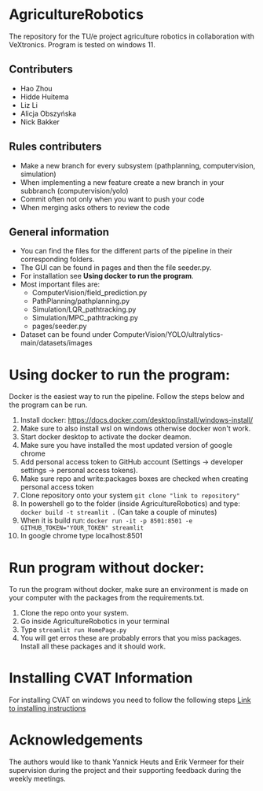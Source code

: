 # AgricultureRobotics
The repository for the TU/e project agriculture robotics in collaboration with VeXtronics.
Program is tested on windows 11. 

## Contributers
- Hao Zhou
- Hidde Huitema
- Liz Li
- Alicja Obszyńska
- Nick Bakker

## Rules contributers
- Make a new branch for every subsystem (pathplanning, computervision, simulation)
- When implementing a new feature create a new branch in your subbranch (computervision/yolo)
- Commit often not only when you want to push your code
- When merging asks others to review the code

## General information
- You can find the files for the different parts of the pipeline in their corresponding folders.
- The GUI can be found in pages and then the file seeder.py.
- For installation see  <strong>Using docker to run the program</strong>.
- Most important files are:
  - ComputerVision/field_prediction.py
  - PathPlanning/pathplanning.py
  - Simulation/LQR_pathtracking.py
  - Simulation/MPC_pathtracking.py
  - pages/seeder.py
- Dataset can be found under ComputerVision/YOLO/ultralytics-main/datasets/images
# Using docker to run the program:
Docker is the easiest way to run the pipeline. Follow the steps below and the program can be run. 
1) Install docker: https://docs.docker.com/desktop/install/windows-install/
2) Make sure to also install wsl on windows otherwise docker won't work.
3) Start docker desktop to activate the docker deamon.
4) Make sure you have installed the most updated version of google chrome
5) Add personal access token to GitHub account (Settings -> developer settings -> personal access tokens).
6) Make sure repo and write:packages boxes are checked when creating personal access token
7) Clone repository onto your system ``` git clone "link to repository" ```
8) In powershell go to the folder (inside AgricultureRobotics) and type: ``` docker build -t streamlit . ``` (Can take a couple of minutes)
9) When it is build run: ``` docker run -it -p 8501:8501 -e GITHUB_TOKEN="YOUR_TOKEN" streamlit ```
10) In google chrome type localhost:8501

# Run program without docker:
To run the program without docker, make sure an environment is made on your computer with the packages from the requirements.txt. 
1) Clone the repo onto your system.
2) Go inside AgricultureRobotics in your terminal
3) Type ``` streamlit run HomePage.py ```
4) You will get erros these are probably errors that you miss packages. Install all these packages and it should work. 

# Installing CVAT Information
For installing CVAT on windows you need to follow the following steps
[Link to installing instructions](https://opencv.github.io/cvat/docs/administration/basics/installation/)

# Acknowledgements
The authors would like to thank Yannick Heuts and Erik Vermeer for their supervision during the project and their supporting feedback during the weekly meetings. 
